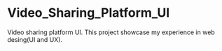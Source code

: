 # Video_Sharing_Platform_UI
Video sharing platform UI. This project showcase my experience in web desing(UI and UX).
